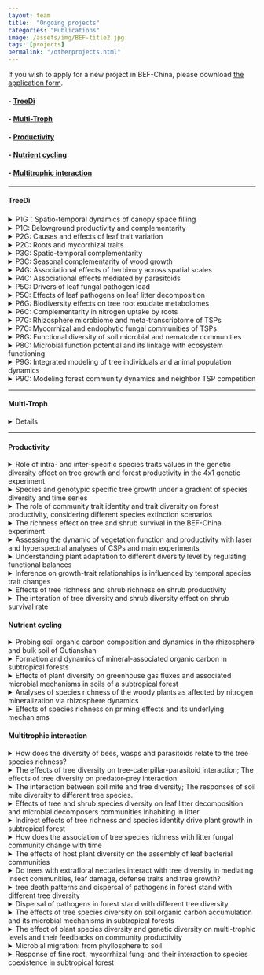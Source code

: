 ```yaml
---
layout: team
title:  "Ongoing projects"
categories: "Publications"
image: /assets/img/BEF-title2.jpg
tags: [projects]
permalink: "/otherprojects.html"
---
```

<p>If you wish to apply for a new project in BEF-China, please download <a href="{{site.baseurl}}/assets/file/Application template for working in BEF-China platform.doc">the application form</a>.</p>

#### - <a href="https://www.idiv.de/web/treedi/research_projects.html">TreeDì</a>
#### - <a href="https://multitroph.com">Multi-Troph</a>
#### - [Productivity](#productivity)
#### - [Nutrient cycling](#nutrient-cycling)
#### - [Multitrophic interaction](#multitrophic-interaction)

* * *
#### TreeDì
<details>
<summary class="dropdown-text"> P1G：Spatio-temporal dynamics of canopy space filling</summary><br>
<div class="row">
      <li class="dropdown-sub">
    &nbsp; &nbsp; &nbsp; &nbsp; &nbsp; <strong><strong>Principal Investigator:</strong></strong> <br>
    &nbsp; &nbsp; &nbsp; &nbsp; &nbsp; Prof. Dr. Goddert von Oheimb <br>&nbsp; &nbsp; &nbsp; &nbsp; &nbsp; TU Dresden<br>
    &nbsp; &nbsp; &nbsp; &nbsp; &nbsp; <i class="fas fa-envelope"></i> Goddert_v_Oheimb@tu-dresden.de<br>
    &nbsp; &nbsp; &nbsp; &nbsp; &nbsp; Prof. Dr. Werner Härdtle<br>&nbsp; &nbsp; &nbsp; &nbsp; &nbsp; German Centre for Integrative Biodiversity Research (iDiv)<br>
    &nbsp; &nbsp; &nbsp; &nbsp; &nbsp; <i class="fas fa-envelope"></i> werner.haerdtle@uni.leuphana.de<br>
    &nbsp; &nbsp; &nbsp; &nbsp; &nbsp; <strong>PhD student:</strong><br> &nbsp; &nbsp; &nbsp; &nbsp; &nbsp; Maria Dolores Perles Garcia<br>
    <br>
    &nbsp; &nbsp; &nbsp; &nbsp; &nbsp; <strong><strong>Objectives:</strong></strong> <br>
    &nbsp; &nbsp; &nbsp; &nbsp; &nbsp; *	To analyse crown, branch and leaf traits in relation to tree-tree interactions (TSPs and local neighbourhood);<br>
    &nbsp; &nbsp; &nbsp; &nbsp; &nbsp; *	To analyse trait variability related to canopy filling and light interception;<br>
    &nbsp; &nbsp; &nbsp; &nbsp; &nbsp; *	To quantify how canopy space use complementarity translates into enhanced tree growth.<br>
    </li>
</div>
</details>

<details>
<summary class="dropdown-text"> P1C: Belowground productivity and complementarity</summary><br>
<div class="row">
      <li class="dropdown-sub">
     &nbsp; &nbsp; &nbsp; &nbsp; &nbsp; <strong><strong>Principal Investigator:</strong></strong> <br>
      &nbsp; &nbsp; &nbsp; &nbsp; &nbsp; Prof. Dr. Xiaojuan Liu <br>&nbsp; &nbsp; &nbsp; &nbsp; &nbsp; Institute of Botany, Chinese Academy of Sciences<br>
      &nbsp; &nbsp; &nbsp; &nbsp; &nbsp; <i class="fas fa-envelope"></i> liuxiaojuan06@ibcas.ac.cn<br>
      &nbsp; &nbsp; &nbsp; &nbsp; &nbsp; Dr. Wensheng Bu<br>&nbsp; &nbsp; &nbsp; &nbsp; &nbsp; Jiangxi Agricultural University<br>
      &nbsp; &nbsp; &nbsp; &nbsp; &nbsp; <i class="fas fa-envelope"></i> bws2007@163.com<br>
      &nbsp; &nbsp; &nbsp; &nbsp; &nbsp; Prof. Dr. Keping Ma<br>&nbsp; &nbsp; &nbsp; &nbsp; &nbsp; Institute of Botany, Chinese Academy of Sciences<br>
      &nbsp; &nbsp; &nbsp; &nbsp; &nbsp; <i class="fas fa-envelope"></i> kpma@ibcas.ac.cn<br>
      &nbsp; &nbsp; &nbsp; &nbsp; &nbsp; <strong>PhD student:</strong><br> &nbsp; &nbsp; &nbsp; &nbsp; &nbsp; Hanjiao Gu<br>
      <br>
      &nbsp; &nbsp; &nbsp; &nbsp; &nbsp; <strong><strong>Objectives:</strong></strong> <br>
      &nbsp; &nbsp; &nbsp; &nbsp; &nbsp; *	To analyse species richness effects on fine-root production;<br>
      &nbsp; &nbsp; &nbsp; &nbsp; &nbsp; *	To analyse effects of species composition on fine-root turnover and distribution;<br>
      &nbsp; &nbsp; &nbsp; &nbsp; &nbsp; *	To find the connection between below- and aboveground processes.<br>
      <br>
      &nbsp; &nbsp; &nbsp; &nbsp; &nbsp; <strong><strong>Subproject:</strong></strong> <br>
     &nbsp; &nbsp; &nbsp; &nbsp; &nbsp; 1.	The impact of different species diversity levels on nutrient reabsorption in different organs (branches, leaves and fine-root);<br>
     &nbsp; &nbsp; &nbsp; &nbsp; &nbsp; 2.	The effects of tree species diversity on productivity and turnover of different fine-root functional groups.<br>
      </li>
</div>
</details>
<details>
<summary class="dropdown-text"> P2G: Causes and effects of leaf trait variation</summary><br>
<div class="row">
      <li class="dropdown-sub">
      &nbsp; &nbsp; &nbsp; &nbsp; &nbsp; <strong><strong>Principal Investigator:</strong></strong> <br>
      &nbsp; &nbsp; &nbsp; &nbsp; &nbsp; Dr. Sylvia Haider<br>&nbsp; &nbsp; &nbsp; &nbsp; &nbsp; Institute of Biology, Martin-Luther-University Halle-Wittenberg<br>
      &nbsp; &nbsp; &nbsp; &nbsp; &nbsp; <i class="fas fa-envelope"></i> sylvia.haider@botanik.uni-halle.de<br>
      &nbsp; &nbsp; &nbsp; &nbsp; &nbsp; Prof. Dr. Stan Harpole<br>&nbsp; &nbsp; &nbsp; &nbsp; &nbsp; German Centre for Integrative Biodiversity Research (iDiv)<br>
      &nbsp; &nbsp; &nbsp; &nbsp; &nbsp; <i class="fas fa-envelope"></i> stan.harpole@idiv.de<br>
      &nbsp; &nbsp; &nbsp; &nbsp; &nbsp; <strong>PhD student: </strong><br> &nbsp; &nbsp; &nbsp; &nbsp; &nbsp; Andréa Davrinche<br>
      <br>
      &nbsp; &nbsp; &nbsp; &nbsp; &nbsp; <strong><strong>Objectives:</strong></strong> <br>
     &nbsp; &nbsp; &nbsp; &nbsp; &nbsp; *	To quantify to which degree leaf traits are adjusted to different light conditions along the interaction plane of two tree species;<br>
      &nbsp; &nbsp; &nbsp; &nbsp; &nbsp; *	To analyze trait variation as a response to species and functional diversity of the local neighborhood of the TSP andthe dependence of traits and trait variation on soil nutrient availability;<br>
      &nbsp; &nbsp; &nbsp; &nbsp; &nbsp; *	To relate trait variation and performance of the TSP;<br>
      &nbsp; &nbsp; &nbsp; &nbsp; &nbsp; *	To quantify different components of trait variation to complementarity effects of ecosystem functions.<br>
      <br>
      &nbsp; &nbsp; &nbsp; &nbsp; &nbsp; <strong><strong>Subproject:</strong></strong> <br>
     &nbsp; &nbsp; &nbsp; &nbsp; &nbsp; 1.	Complementarity through leaf traits variation: What are the implications of trees diversity for productivity at a tree pair level and a local neighbourhood level?<br>
     &nbsp; &nbsp; &nbsp; &nbsp; &nbsp; 2.	How biodiversity-ecosystem functioning relations change with or without the presence of local soil biota.<br>
      </li>
</div>
</details>

<details>
<summary class="dropdown-text"> P2C: Roots and mycorrhizal traits</summary><br>
<div class="row">
      <li class="dropdown-sub">
      &nbsp; &nbsp; &nbsp; &nbsp; &nbsp; <strong><strong>Principal Investigator:</strong></strong> <br>
      &nbsp; &nbsp; &nbsp; &nbsp; &nbsp; Prof. Dr. Zeqing Ma <br>&nbsp; &nbsp; &nbsp; &nbsp; &nbsp; Institute of Geographic Sciences and Natural Resources Research, Chinese Academy of Sciences<br>
      &nbsp; &nbsp; &nbsp; &nbsp; &nbsp; <i class="fas fa-envelope"></i> mazq@igsnrr.ac.cn<br>
      &nbsp; &nbsp; &nbsp; &nbsp; &nbsp; Dr. Bo Yang<br>&nbsp; &nbsp; &nbsp; &nbsp; &nbsp; Jingdezhen University<br>
      &nbsp; &nbsp; &nbsp; &nbsp; &nbsp; <i class="fas fa-envelope"></i> yangbomvp@aliyun.com<br>
      &nbsp; &nbsp; &nbsp; &nbsp; &nbsp; <strong>PhD student: </strong><br> &nbsp; &nbsp; &nbsp; &nbsp; &nbsp; Gaigai Ding<br>
      <br>
      &nbsp; &nbsp; &nbsp; &nbsp; &nbsp; <strong><strong>Objectives:</strong></strong> <br>
      &nbsp; &nbsp; &nbsp; &nbsp; &nbsp; *	To characterize tree species by their root morphological and anatomical root traits;<br>
      &nbsp; &nbsp; &nbsp; &nbsp; &nbsp; *	To assess the response of root and mycorrhizal traits to resource patches, different tree neighborhoods, and site-scale resource gradients;<br>
      &nbsp; &nbsp; &nbsp; &nbsp; &nbsp; *	To test whether complementary traits translate into enhanced tree productivity.<br>
      </li>
</div>
</details>

<details>
<summary class="dropdown-text"> P3G: Spatio-temporal complementarity</summary><br>
<div class="row">
      <li class="dropdown-sub">
      &nbsp; &nbsp; &nbsp; &nbsp; &nbsp; <strong><strong>Principal Investigator:</strong></strong> <br>
      &nbsp; &nbsp; &nbsp; &nbsp; &nbsp; Prof. Dr. Christian Wirth <br>&nbsp; &nbsp; &nbsp; &nbsp; &nbsp; Institute of Biology, Leipzig University (UL)<br>
      &nbsp; &nbsp; &nbsp; &nbsp; &nbsp; <i class="fas fa-envelope"></i> cwirth@uni-leipzig.de<br>
      &nbsp; &nbsp; &nbsp; &nbsp; &nbsp; Prof. Dr. Jürgen Bauhus <br>&nbsp; &nbsp; &nbsp; &nbsp; &nbsp; Institute of Biology, Leipzig University (UL) & German Centre for Integrative Biodiversity Research (iDiv)<br>
      &nbsp; &nbsp; &nbsp; &nbsp; &nbsp; <i class="fas fa-envelope"></i> juergen.bauhus@waldbau.uni-freiburg.de<br>
      &nbsp; &nbsp; &nbsp; &nbsp; &nbsp; <strong>PhD student:</strong><br> &nbsp; &nbsp; &nbsp; &nbsp; &nbsp; Florian Schnabel<br>
      <br>
      &nbsp; &nbsp; &nbsp; &nbsp; &nbsp; <strong><strong>Objectives:</strong></strong> <br>
      &nbsp; &nbsp; &nbsp; &nbsp; &nbsp; *	Assess how neighborhood diversity affects water use efficiency (~stomatal closure) and growth during drought years for tree species with contrasting stomatal control (water savers vs. spenders);<br>
      &nbsp; &nbsp; &nbsp; &nbsp; &nbsp; *	Test how competitive asymmetry is controlled by diversity at the level of TSPs and their neighborhood based on biometric measurements.<br>
      <br>
      &nbsp; &nbsp; &nbsp; &nbsp; &nbsp; <strong><strong>Subproject:</strong></strong> <br>
     &nbsp; &nbsp; &nbsp; &nbsp; &nbsp; 1.	how neighborhood diversity affects water use efficiency (~stomatal closure) and growth during drought years for tree species with contrasting stomatal control (water savers vs. spenders);<br>
     &nbsp; &nbsp; &nbsp; &nbsp; &nbsp; 2.	The effects of contrasting climatic conditions on diversity-stability relationships.<br>
      </li>
</div>
</details>

<details>
<summary class="dropdown-text"> P3C: Seasonal complementarity of wood growth</summary><br>
<div class="row">
      <li class="dropdown-sub">
      &nbsp; &nbsp; &nbsp; &nbsp; &nbsp; <strong><strong>Principal Investigator:</strong></strong> <br>
      &nbsp; &nbsp; &nbsp; &nbsp; &nbsp; Assoc. Prof. Dr. Zhiyao Tang <br>&nbsp; &nbsp; &nbsp; &nbsp; &nbsp; College of Urban and Environmental Sciences, Peking University<br>
      &nbsp; &nbsp; &nbsp; &nbsp; &nbsp; <i class="fas fa-envelope"></i> zytang@urban.pku.edu.cn<br>
      &nbsp; &nbsp; &nbsp; &nbsp; &nbsp; <strong>PhD student: </strong><br> &nbsp; &nbsp; &nbsp; &nbsp; &nbsp; Tongyan Liu<br>
      <br>
      &nbsp; &nbsp; &nbsp; &nbsp; &nbsp; <strong><strong>Objectives:</strong></strong><br>
      &nbsp; &nbsp; &nbsp; &nbsp; &nbsp; *	Analyze whether diverse forests express complementarity in seasonal growth and whether this translates into higher productivity;<br>
      &nbsp; &nbsp; &nbsp; &nbsp; &nbsp; *	Analyze whether diversity advances the start of the growing season;<br>
      &nbsp; &nbsp; &nbsp; &nbsp; &nbsp; *	Relate seasonal growth complementarity to functional diversity of available proxy traits.<br>
      <br>
      &nbsp; &nbsp; &nbsp; &nbsp; &nbsp; <strong><strong>Subproject:</strong></strong> <br>
     &nbsp; &nbsp; &nbsp; &nbsp; &nbsp; 1.	Influence of local biodiversity on the seasonality of tree growth;<br>
     &nbsp; &nbsp; &nbsp; &nbsp; &nbsp; 2.	Effects of diversity on the seasonality of plant growth and lignification formation;<br>
     &nbsp; &nbsp; &nbsp; &nbsp; &nbsp; 3.	Effects of diversity on the seasonality of plant growth and lignification formation.<br>
      </li>
</div>
</details>

<details>
<summary class="dropdown-text"> P4G: Associational effects of herbivory across spatial scales</summary><br>
<div class="row">
      <li class="dropdown-sub">
      &nbsp; &nbsp; &nbsp; &nbsp; &nbsp; <strong><strong>Principal Investigator:</strong></strong> <br>
      &nbsp; &nbsp; &nbsp; &nbsp; &nbsp; Prof. Dr. Andreas Schuldt <br>&nbsp; &nbsp; &nbsp; &nbsp; &nbsp; Martin-Luther-University Halle-Wittenberg Institute of Biology<br>
      &nbsp; &nbsp; &nbsp; &nbsp; &nbsp; <i class="fas fa-envelope"></i> andreas.schuldt@forst.uni-goettingen.de<br>
      &nbsp; &nbsp; &nbsp; &nbsp; &nbsp; <strong>PhD student:</strong><br> &nbsp; &nbsp; &nbsp; &nbsp; &nbsp; Perttu Anttonen<br>
      <br>
      &nbsp; &nbsp; &nbsp; &nbsp; &nbsp; <strong><strong>Objectives:</strong></strong> <br>
      &nbsp; &nbsp; &nbsp; &nbsp; &nbsp; *	Herbivory & community structure of herbivore feeding guilds across space & time;<br>
      &nbsp; &nbsp; &nbsp; &nbsp; &nbsp; *	Top-down vs. bottom-up control;<br>
      &nbsp; &nbsp; &nbsp; &nbsp; &nbsp; *	Consequences for tree growth & productivity.<br>
      </li>
</div>
</details>

<details>
<summary class="dropdown-text"> P4C: Associational effects mediated by parasitoids</summary><br>
<div class="row">
      <li class="dropdown-sub">
     &nbsp; &nbsp; &nbsp; &nbsp; &nbsp; <strong><strong>Principal Investigator:</strong></strong> <br>
      &nbsp; &nbsp; &nbsp; &nbsp; &nbsp; Prof. Dr. Chaodong Zhu <br>&nbsp; &nbsp; &nbsp; &nbsp; &nbsp; Institute of zoology, Chinese Academy of Sciences<br>
      &nbsp; &nbsp; &nbsp; &nbsp; &nbsp; <i class="fas fa-envelope"></i> zhucd@ioz.ac.cn<br>
      &nbsp; &nbsp; &nbsp; &nbsp; &nbsp; <strong>PhD student:</strong><br>  &nbsp; &nbsp; &nbsp; &nbsp; &nbsp; Yi Li<br>
      <br>
      &nbsp; &nbsp; &nbsp; &nbsp; &nbsp; <strong><strong>Objectives:</strong></strong> <br>
      &nbsp; &nbsp; &nbsp; &nbsp; &nbsp; *	Moth larvae-predator-parasitoid networks;<br>
      &nbsp; &nbsp; &nbsp; &nbsp; &nbsp; *	Molecular identification pipelines;<br>
      &nbsp; &nbsp; &nbsp; &nbsp; &nbsp; *	Phylogenetic framework for trophic communities.<br>
      </li>
</div>
</details>

<details>
<summary class="dropdown-text"> P5G: Drivers of leaf fungal pathogen load</summary><br>
<div class="row">
      <li class="dropdown-sub">
      &nbsp; &nbsp; &nbsp; &nbsp; &nbsp; <strong><strong>Principal Investigator:</strong></strong> <br>
      &nbsp; &nbsp; &nbsp; &nbsp; &nbsp; Prof. Dr. Helge Bruelheide <br>&nbsp; &nbsp; &nbsp; &nbsp; &nbsp; Institute of Biology, Martin-Luther-University Halle-Wittenberg<br>
      &nbsp; &nbsp; &nbsp; &nbsp; &nbsp; <i class="fas fa-envelope"></i> helge.bruelheide@botanik.uni-halle.de<br>
      &nbsp; &nbsp; &nbsp; &nbsp; &nbsp; <strong>PhD student: </strong><br>&nbsp; &nbsp; &nbsp; &nbsp; &nbsp; Mariem Saadani<br>
      <br>
      &nbsp; &nbsp; &nbsp; &nbsp; &nbsp; <strong><strong>Objectives:</strong></strong> <br>
      &nbsp; &nbsp; &nbsp; &nbsp; &nbsp; *	To estimate the leaf area infected by fungal pathogens;<br>
      &nbsp; &nbsp; &nbsp; &nbsp; &nbsp; *	To identify all fungal species found on the TSP trees, using morphological and molecular approaches;<br>
      &nbsp; &nbsp; &nbsp; &nbsp; &nbsp; *	To monitor pathogen load and fungal species richness under different crown interaction points of TSPs and to relate these patterns to microclimate;<br>
      &nbsp; &nbsp; &nbsp; &nbsp; &nbsp; *	To study the effect of pathogen load on tree productivity.<br>
      </li>
</div>
</details>

<details>
<summary class="dropdown-text"> P5C: Effects of leaf pathogens on leaf litter decomposition</summary><br>
<div class="row">
      <li class="dropdown-sub">
      &nbsp; &nbsp; &nbsp; &nbsp; &nbsp; <strong><strong>Principal Investigator:</strong></strong> <br>
      &nbsp; &nbsp; &nbsp; &nbsp; &nbsp; Prof. Dr. Lingli Liu <br>&nbsp; &nbsp; &nbsp; &nbsp; &nbsp; Institute of Botany, Chinese Academy of Sciences<br>
      &nbsp; &nbsp; &nbsp; &nbsp; &nbsp; <i class="fas fa-envelope"></i> lingli.liu@ibcas.ac.cn<br>
      &nbsp; &nbsp; &nbsp; &nbsp; &nbsp; Prof. Dr. Xiaoyong Cui <br>&nbsp; &nbsp; &nbsp; &nbsp; &nbsp; University of Chinese Academy of Sciences<br>
      &nbsp; &nbsp; &nbsp; &nbsp; &nbsp; <i class="fas fa-envelope"></i> cuixy@ucas.ac.cn<br>
      &nbsp; &nbsp; &nbsp; &nbsp; &nbsp; <strong>PhD student: </strong><br> &nbsp; &nbsp; &nbsp; &nbsp; &nbsp; Lulu Guo<br>
      <br>
      &nbsp; &nbsp; &nbsp; &nbsp; &nbsp; <strong><strong>Objectives:</strong></strong> <br>
      &nbsp; &nbsp; &nbsp; &nbsp; &nbsp; *	To study the temporal course of fungal species composition, in parallel with the leaf chemical composition;<br>
      &nbsp; &nbsp; &nbsp; &nbsp; &nbsp; *	To study leaf decomposition rates and to relate them to species leaf litter composition, pathogen load and local neighbourhood diversity.<br>
      </li>
</div>
</details>

<details>
<summary class="dropdown-text"> P6G: Biodiversity effects on tree root exudate metabolomes</summary><br>
<div class="row">
      <li class="dropdown-sub">
      &nbsp; &nbsp; &nbsp; &nbsp; &nbsp; <strong><strong>Principal Investigator:</strong></strong> <br>
      &nbsp; &nbsp; &nbsp; &nbsp; &nbsp; Prof. Dr.Nicole van Dam <br>&nbsp; &nbsp; &nbsp; &nbsp; &nbsp; German Centre for Integrative Biodiversity Research (iDiv)<br>
      &nbsp; &nbsp; &nbsp; &nbsp; &nbsp; <i class="fas fa-envelope"></i> Nicole.vandam@idiv.de<br>
      &nbsp; &nbsp; &nbsp; &nbsp; &nbsp; Dr. Steffen Neumann <br>&nbsp; &nbsp; &nbsp; &nbsp; &nbsp; Leibniz Institute of Plant Biochemistry<br>
      &nbsp; &nbsp; &nbsp; &nbsp; &nbsp; <i class="fas fa-envelope"></i> Steffen.Neumann@ipb-halle.de<br>
      &nbsp; &nbsp; &nbsp; &nbsp; &nbsp; Prof. Dr. Dierk Scheel<br> &nbsp; &nbsp; &nbsp; &nbsp; &nbsp; Leibniz Institute of Plant Biochemistry<br>
      &nbsp; &nbsp; &nbsp; &nbsp; &nbsp; <i class="fas fa-envelope"></i> Dierk.Scheel@ipb-halle.de<br>
      &nbsp; &nbsp; &nbsp; &nbsp; &nbsp; Dr. Alexander Weinhold<br> &nbsp; &nbsp; &nbsp; &nbsp; &nbsp; German Centre for Integrative Biodiversity Research (iDiv)<br>
      &nbsp; &nbsp; &nbsp; &nbsp; &nbsp; <i class="fas fa-envelope"></i> alexander.weinhold@idiv.de<br>
      &nbsp; &nbsp; &nbsp; &nbsp; &nbsp; <strong>PhD student: </strong><br> &nbsp; &nbsp; &nbsp; &nbsp; &nbsp; Min Liu<br>
      <br>
      &nbsp; &nbsp; &nbsp; &nbsp; &nbsp; <strong><strong>Objectives:</strong></strong> <br>
      &nbsp; &nbsp; &nbsp; &nbsp; &nbsp; *	Characterise tree species-specific root exudation metabolomes in plots with different levels of (functional) diversity;<br>
      &nbsp; &nbsp; &nbsp; &nbsp; &nbsp; *	Analyse if tree species interactions drive changes in root exudation patterns and profiles;<br>
      &nbsp; &nbsp; &nbsp; &nbsp; &nbsp; *	Assess the degree of complementarity in root exudate metabolomes in local neighbourhoods.<br>
      </li>
</div>
</details>

<details>
<summary class="dropdown-text"> P6C: Complementarity in nitrogen uptake by roots</summary><br>
<div class="row">
      <li class="dropdown-sub">
      &nbsp; &nbsp; &nbsp; &nbsp; &nbsp; <strong><strong>Principal Investigator:</strong></strong> <br>
      &nbsp; &nbsp; &nbsp; &nbsp; &nbsp; Prof. Dr. Xingliang Xu <br>&nbsp; &nbsp; &nbsp; &nbsp; &nbsp; Institute of Geographic Sciences and Natural Resources Research, Chinese Academy of Sciences<br>
      &nbsp; &nbsp; &nbsp; &nbsp; &nbsp; <i class="fas fa-envelope"></i> xuxingl@hotmail.com<br>
      &nbsp; &nbsp; &nbsp; &nbsp; &nbsp; Assoc. Prof. Dr. Naili Zhang <br>&nbsp; &nbsp; &nbsp; &nbsp; &nbsp; Beijing Forestry University<br>
      &nbsp; &nbsp; &nbsp; &nbsp; &nbsp; <i class="fas fa-envelope"></i> zhangnaili@bjfu.edu.cn<br>
      &nbsp; &nbsp; &nbsp; &nbsp; &nbsp; <strong>PhD student:</strong><br>  &nbsp; &nbsp; &nbsp; &nbsp; &nbsp; Sirong Zhang, Min Liu<br>
      <br>
      &nbsp; &nbsp; &nbsp; &nbsp; &nbsp; <strong><strong>Objectives:</strong></strong> <br>
      &nbsp; &nbsp; &nbsp; &nbsp; &nbsp; *	Characterise N-acquisition strategies, incl. soil microbes;<br>
      &nbsp; &nbsp; &nbsp; &nbsp; &nbsp; *	Explore how trees and soil microbes acquire available N via chemical, temporal and spatial niche differentiation;<br>
      &nbsp; &nbsp; &nbsp; &nbsp; &nbsp; *	Examine if tree species benefit from shared mycorrhizal networks;<br>
      &nbsp; &nbsp; &nbsp; &nbsp; &nbsp; *	Analyse degree of complementarity N- uptake in local neighbourhoods over different soil depths and seasons.<br>
      <br>
      &nbsp; &nbsp; &nbsp; &nbsp; &nbsp; <strong><strong>Subproject:</strong></strong> <br>
     &nbsp; &nbsp; &nbsp; &nbsp; &nbsp; 1.	How does tree species diversity and neighbour effects affect plant-soil feedback processes;<br>
     &nbsp; &nbsp; &nbsp; &nbsp; &nbsp; 2.	Complementarity in root nitrogen uptake between neighbourhood trees.<br>
      </li>
</div>
</details>

<details>
<summary class="dropdown-text"> P7G: Rhizosphere microbiome and meta-transcriptome of TSPs</summary><br>
<div class="row">
      <li class="dropdown-sub">
      &nbsp; &nbsp; &nbsp; &nbsp; &nbsp; <strong><strong>Principal Investigator:</strong></strong> <br>
     &nbsp; &nbsp; &nbsp; &nbsp; &nbsp; Dr. Tesfaye Wubet <br>&nbsp; &nbsp; &nbsp; &nbsp; &nbsp; Institute of Biology, Martin-Luther-University Halle-Wittenberg; Helmholtz center for Environmental research (UFZ)<br>
      &nbsp; &nbsp; &nbsp; &nbsp; &nbsp; <i class="fas fa-envelope"></i> tesfaye.wubet@ufz.de<br>
      &nbsp; &nbsp; &nbsp; &nbsp; &nbsp; <strong>PhD student:</strong><br>  &nbsp; &nbsp; &nbsp; &nbsp; &nbsp; Bala Singavarapu<br>
      <br>
      &nbsp; &nbsp; &nbsp; &nbsp; &nbsp; <strong><strong>Objectives:</strong></strong> <br>
      &nbsp; &nbsp; &nbsp; &nbsp; &nbsp; *	Assess how the rhizosphere microbiome composition of mono- and hetero-specific TSPs change within and across diversity levels;<br>
      &nbsp; &nbsp; &nbsp; &nbsp; &nbsp; *	Study the patterns of rhizosphere metagenome/ metatranscriptome profiles of TSPs across diversity levels;<br>
      &nbsp; &nbsp; &nbsp; &nbsp; &nbsp; *	Identify the drivers and assess the relationships of the microbial co-occurrence network patterns and the functional gene profiles of mono- and hetero-specific TSPs across diversity levels.<br>
      </li>
</div>
</details>

<details>
<summary class="dropdown-text"> P7C: Mycorrhizal and endophytic fungal communities of TSPs</summary><br>
<div class="row">
      <li class="dropdown-sub">
      &nbsp; &nbsp; &nbsp; &nbsp; &nbsp; <strong><strong>Principal Investigator:</strong></strong> <br>
     &nbsp; &nbsp; &nbsp; &nbsp; &nbsp; Prof. Dr. Liangdong Guo<br> &nbsp; &nbsp; &nbsp; &nbsp; &nbsp; Institute of Microbiology, Chinese Academy of Sciences<br>
      &nbsp; &nbsp; &nbsp; &nbsp; &nbsp; <i class="fas fa-envelope"></i> guold@im.ac.cn<br>
      &nbsp; &nbsp; &nbsp; &nbsp; &nbsp; <strong>PhD student:</strong><br> &nbsp; &nbsp; &nbsp; &nbsp; &nbsp; Huiyun Gan<br>
      <br>
      &nbsp; &nbsp; &nbsp; &nbsp; &nbsp; <strong><strong>Objectives:</strong></strong> <br>
      &nbsp; &nbsp; &nbsp; &nbsp; &nbsp; *	Analyze how root associated fungal community composition of mono- and hetero-specific TSPs change within and across diversity levels and environmental conditions;<br>
      &nbsp; &nbsp; &nbsp; &nbsp; &nbsp; *	Assess the link between root associated microbial communities with root traits, nitrogen acquisition and exudation profiles.<br>
      </li>
</div>
</details>

<details>
<summary class="dropdown-text"> P8G: Functional diversity of soil microbial and nematode communities</summary><br>
<div class="row">
      <li class="dropdown-sub">
      &nbsp; &nbsp; &nbsp; &nbsp; &nbsp; <strong><strong>Principal Investigator:</strong></strong> <br>
      &nbsp; &nbsp; &nbsp; &nbsp; &nbsp; Dr. Simone Cesarz<br> &nbsp; &nbsp; &nbsp; &nbsp; &nbsp; Leipzig University, German Centre for Integrative Biodiversity Research (iDiv)<br>
      &nbsp; &nbsp; &nbsp; &nbsp; &nbsp; <i class="fas fa-envelope"></i> simone.cesarz@idiv.de<br>
      &nbsp; &nbsp; &nbsp; &nbsp; &nbsp; Prof. Dr. Nico Eisenhauer<br> &nbsp; &nbsp; &nbsp; &nbsp; &nbsp; Leipzig University, German Centre for Integrative Biodiversity Research (iDiv)<br>
      &nbsp; &nbsp; &nbsp; &nbsp; &nbsp; <i class="fas fa-envelope"></i> nico.eisenhauer@idiv.de<br>
      &nbsp; &nbsp; &nbsp; &nbsp; &nbsp; <strong>PhD student:</strong><br> &nbsp; &nbsp; &nbsp; &nbsp; &nbsp; Rémy Beugnon<br>
      <br>
      &nbsp; &nbsp; &nbsp; &nbsp; &nbsp; <strong><strong>Objectives:</strong></strong> <br>
      &nbsp; &nbsp; &nbsp; &nbsp; &nbsp; *	To analyse if dissimilarity of TSPs increases functional diversity of soil microorganisms and soil nematodes;<br>
      &nbsp; &nbsp; &nbsp; &nbsp; &nbsp; *	To analyse if more complex environments (diversity of the local neighbourhood) steepen this slope due to a higher diversity of organic inputs and microhabitats, whic is expected to increase the functional diversity of soil microorganisms and soil nematodes;<br>
      &nbsp; &nbsp; &nbsp; &nbsp; &nbsp; *	To analyse if increased functional diversity of soil organisms results in increased biomass of microorganisms and nematodes (consumer biomass).<br>
      <br>
      &nbsp; &nbsp; &nbsp; &nbsp; &nbsp; <strong><strong>Subproject:</strong></strong> <br>
     &nbsp; &nbsp; &nbsp; &nbsp; &nbsp; 1.	The impact of TSPs on functional diversity of soil microorganisms and soil nematodes;<br>
     &nbsp; &nbsp; &nbsp; &nbsp; &nbsp; 2.	Effect of tree diversity on soil microbial community metabolism with potential implications for C dynamics;<br>
     &nbsp; &nbsp; &nbsp; &nbsp; &nbsp; 3.	Effects of litter chemical quality on soil communities (composition and functions) and consequences for litter decomposition;<br>
     &nbsp; &nbsp; &nbsp; &nbsp; &nbsp; 4.	The spatial extent of tree species interactions for additive and non-additive effects on basal respiration.<br>
      </li>
</div>
</details>

<details>
<summary class="dropdown-text"> P8C: Microbial function potential and its linkage with ecosystem functioning</summary><br>
<div class="row">
      <li class="dropdown-sub">
      &nbsp; &nbsp; &nbsp; &nbsp; &nbsp; <strong><strong>Principal Investigator:</strong></strong> <br>
      &nbsp; &nbsp; &nbsp; &nbsp; &nbsp; Prof. Dr. Yanfen Wang <br>&nbsp; &nbsp; &nbsp; &nbsp; &nbsp; University of Chinese Academic of Sciences<br>
      &nbsp; &nbsp; &nbsp; &nbsp; &nbsp; <i class="fas fa-envelope"></i> yfwang@ucas.ac.cn<br>
      &nbsp; &nbsp; &nbsp; &nbsp; &nbsp; Assoc. Prof. Dr. Kai Xue<br> &nbsp; &nbsp; &nbsp; &nbsp; &nbsp; University of Chinese Academic of Sciences<br>
      &nbsp; &nbsp; &nbsp; &nbsp; &nbsp; <i class="fas fa-envelope"></i> xuekai@ucas.ac.cn<br>
      &nbsp; &nbsp; &nbsp; &nbsp; &nbsp; <strong>PhD student: </strong><br> &nbsp; &nbsp; &nbsp; &nbsp; &nbsp; Jianqing Du<br>
      <br>
      &nbsp; &nbsp; &nbsp; &nbsp; &nbsp; <strong><strong>Objectives:</strong></strong> <br>
      &nbsp; &nbsp; &nbsp; &nbsp; &nbsp; *	To identify the functional diversity of soil microorganisms involved in nitrogen cycling processes;<br>
      &nbsp; &nbsp; &nbsp; &nbsp; &nbsp; *	To link microbial functional diversity with corresponding ecosystem functioning by measuring soil extracellular enzyme activities and ecosystem process rates;<br>
      &nbsp; &nbsp; &nbsp; &nbsp; &nbsp; *	To determine the response of microbial functional gene diversity and corresponding ecosystem functioning to the functional dissimilarity of the local tree neighbourhood.<br>
      </li>
</div>
</details>

<details>
<summary class="dropdown-text"> P9G: Integrated modeling of tree individuals and animal population dynamics</summary><br>
<div class="row">
      <li class="dropdown-sub">
      &nbsp; &nbsp; &nbsp; &nbsp; &nbsp; <strong><strong>Principal Investigator:</strong></strong> <br>
      &nbsp; &nbsp; &nbsp; &nbsp; &nbsp; Prof. Dr. Ulrich Brose<br> &nbsp; &nbsp; &nbsp; &nbsp; &nbsp; Friedrich-Schiller University Jena, Institute of Biodiversity / German Centre for Integrative Biodiversity Research (iDiv)<br>
      &nbsp; &nbsp; &nbsp; &nbsp; &nbsp; <i class="fas fa-envelope"></i> ulrich.brose@idiv.de<br>
      &nbsp; &nbsp; &nbsp; &nbsp; &nbsp; <strong>PhD student:</strong><br> &nbsp; &nbsp; &nbsp; &nbsp; &nbsp; Georg Albert<br>
      <br>
      &nbsp; &nbsp; &nbsp; &nbsp; &nbsp; <strong><strong>Objectives:</strong></strong> <br>
      &nbsp; &nbsp; &nbsp; &nbsp; &nbsp; *	To model the dynamics of herbivore, pathogen and rhizosphere populations on landscapes (grids) composed of tree individuals as habitat compartments (grid cells);<br>
      &nbsp; &nbsp; &nbsp; &nbsp; &nbsp; *	To establish spatially-explicit models of tree individuals, their tree-tree interactions, and neighborhood effects;<br>
      &nbsp; &nbsp; &nbsp; &nbsp; &nbsp; *	To predict tree growth in novel models synthesizing population- and individual-level processes for animals and trees, respectively, which will address interaction processes such as enemy dilution and facilitation.<br>
      </li>
</div>
</details>

<details>
<summary class="dropdown-text"> P9C: Modeling forest community dynamics and neighbor TSP competition</summary><br>
<div class="row">
      <li class="dropdown-sub">
      &nbsp; &nbsp; &nbsp; &nbsp; &nbsp; <strong><strong>Principal Investigator:</strong></strong> <br>
      &nbsp; &nbsp; &nbsp; &nbsp; &nbsp; Prof. Dr. Weiguo Sang <br>&nbsp; &nbsp; &nbsp; &nbsp; &nbsp; Minzu University of China<br>
      &nbsp; &nbsp; &nbsp; &nbsp; &nbsp; <i class="fas fa-envelope"></i> swg@muc.edu.cn<br>
      &nbsp; &nbsp; &nbsp; &nbsp; &nbsp; Prof. Dr. Shaopeng Wang<br>&nbsp; &nbsp; &nbsp; &nbsp; &nbsp; College of Urban and Environmental Sciences, Peking University<br>
      &nbsp; &nbsp; &nbsp; &nbsp; &nbsp; <i class="fas fa-envelope"></i> shaopeng.wang@pku.edu.cn<br>
      &nbsp; &nbsp; &nbsp; &nbsp; &nbsp; <strong>PhD student:</strong><br>  &nbsp; &nbsp; &nbsp; &nbsp; &nbsp; Chenyu Huang<br>
      <br>
      &nbsp; &nbsp; &nbsp; &nbsp; &nbsp; <strong><strong>Objectives:</strong></strong> <br>
      &nbsp; &nbsp; &nbsp; &nbsp; &nbsp; *	To model the change between TSP partners and the whole patch change through time;<br>
      &nbsp; &nbsp; &nbsp; &nbsp; &nbsp; *	To simulate tree interactions for forest development;<br>
      &nbsp; &nbsp; &nbsp; &nbsp; &nbsp; *	To use the models to understand the dynamic interactions of trees in mature forests.<br>
      </li>
</div>
</details>


* * *
#### Multi-Troph
<details>
Z1: Administrative and scientific coordination
SP1: Wood decomposition and decomposer interactions
SP2: Soil-plant interactions and stoichiometry
SP3: Plant-arthropod food webs, stoichiometry and functions
SP4: Cavity-nesting Hymenoptera and multi-trophic interactions
SP5: Trophic interactions across tree regeneration stages
SP6: Ant trophic interactions and functions
Z2: Data management and synthesis
</details>

* * *
#### Productivity
<details>
<summary class="dropdown-text"> Role of intra- and inter-specific species traits values in the genetic diversity effect on tree growth and forest productivity in the 4x1 genetic experiment</summary><br>
<div class="row">
    <div class="col-md-3">
    <img class = "img3" src=" {{ site.baseurl }}/assets/projects/FrancaBongers/FrancaBongers1.jpg">
    </div>
    <div class="col-md-3">
      <img class = "img3" src=" {{ site.baseurl }}/assets/projects/FrancaBongers/FrancaBongers2.jpg">
    </div>
    <div class="col-md-4">
    <li class="dropdown-sub"><strong>Principal Investigators:</strong> <br>
    Prof. Dr. Xiaojuan Liu<br>
    Institute of Botany, Chinese Academy of Sciences<br>
    <i class="fas fa-envelope"></i> liuxiaojuan06@ibcas.ac.cn<br>
    Prof. Dr. Keping Ma<br>
    Institute of Botany, Chinese Academy of Sciences<br>
    <i class="fas fa-envelope"></i> kpma@ibcas.ac.cn<br>
    <strong>Postdoc: </strong>Dr. Franca J Bongers
    </li>
    </div>
</div>

</details>

<details>
<summary class="dropdown-text"> Species and genotypic specific tree growth under a gradient of species diversity and time series</summary><br>
<div class="row">
    <div class="col-md-3">
    <img class = "img3" src=" {{ site.baseurl }}/assets/projects/FrancaBongers/FrancaBongers3.jpg">
    </div>
    <div class="col-md-3">
      <img class = "img3" src=" {{ site.baseurl }}/assets/projects/FrancaBongers/FrancaBongers4.jpg">
    </div>
    <div class="col-md-4">
    <li class="dropdown-sub"><strong>Principal Investigators:</strong><br>
    Prof. Dr. Xiaojuan Liu<br>
    Institute of Botany, Chinese Academy of Sciences<br>
    <i class="fas fa-envelope"></i> liuxiaojuan06@ibcas.ac.cn<br>
    Prof. Dr. Keping Ma<br>
    Institute of Botany, Chinese Academy of Sciences<br>
    <i class="fas fa-envelope"></i> kpma@ibcas.ac.cn<br>
    <strong>Postdoc:</strong> Dr. Franca J Bongers<br>
    <strong>PhD student:</strong> Ting Tang
    </li>
    </div>
</div>
</details>

<details>
<summary class="dropdown-text"> The role of community trait identity and trait diversity on forest productivity, considering different species extinction scenarios</summary><br>
<div class="row">
    <div class="col-md-3">
    <img class = "img3" src=" {{ site.baseurl }}/assets/projects/FrancaBongers/trait1.jpg">
    </div>
    <div class="col-md-3">
      <img class = "img3" src=" {{ site.baseurl }}/assets/projects/FrancaBongers/trait2.jpg">
    </div>
    <div class="col-md-4">
    <li class="dropdown-sub"><strong>Principal Investigators:</strong><br>
    Prof. Dr. Xiaojuan Liu<br>
    Institute of Botany, Chinese Academy of Sciences<br>
    <i class="fas fa-envelope"></i> liuxiaojuan06@ibcas.ac.cn<br>
    Prof. Dr. Keping Ma<br>
    Institute of Botany, Chinese Academy of Sciences<br>
    <i class="fas fa-envelope"></i> kpma@ibcas.ac.cn<br>
    <strong>Postdoc: </strong>Dr. Franca J Bongers
    </li>
    </div>
</div>

</details>

<details>
<summary class="dropdown-text"> The richness effect on tree and shrub survival in the BEF-China experiment</summary><br>
<div class="row">
    <div class="col-md-3">
    <img class = "img3" src=" {{ site.baseurl }}/assets/projects/ShanLi/shanli1.jpg">
    </div>
    <div class="col-md-3">
      <img class = "img3" src=" {{ site.baseurl }}/assets/projects/ShanLi/shanli2.jpg">
    </div>
    <div class="col-md-4">
    <li class="dropdown-sub"><strong>Principal Investigators:</strong><br>
    Prof. Dr. Xiaojuan Liu<br>
    Institute of Botany, Chinese Academy of Sciences<br>
    <i class="fas fa-envelope"></i> liuxiaojuan06@ibcas.ac.cn<br>
    Prof. Dr. Keping Ma<br>
    Institute of Botany, Chinese Academy of Sciences<br>
    <i class="fas fa-envelope"></i> kpma@ibcas.ac.cn<br>
    <strong>Postdoc: </strong>Dr. Shan Li
    </li>
    </div>
</div>

</details>

<details>
<summary class="dropdown-text"> Assessing the dynamic of vegetation function and productivity with laser and hyperspectral analyses of CSPs and main experiments</summary><br>
<div class="row">
    <!-- <div class="col-md-3">
    <img class = "img3" src=" {{ site.baseurl }}/assets/projects/Michael/Michael1.jpg">
    <img class = "img3" src=" {{ site.baseurl }}/assets/projects/Michael/Michael2.jpg">
    </div> -->
    <div class="col-md-6">
    &nbsp; &nbsp; &nbsp; &nbsp; &nbsp; <strong><strong>Principal Investigator:</strong></strong> <br>
    &nbsp; &nbsp; &nbsp; &nbsp; &nbsp; Prof. Dr. Xiaojuan Liu<br>
    &nbsp; &nbsp; &nbsp; &nbsp; &nbsp; Institute of Botany, Chinese Academy of Sciences<br>
    &nbsp; &nbsp; &nbsp; &nbsp; &nbsp; <i class="fas fa-envelope"></i> liuxiaojuan06@ibcas.ac.cn<br>
    &nbsp; &nbsp; &nbsp; &nbsp; &nbsp; Prof. Dr. Bernhard Schmid<br>
    &nbsp; &nbsp; &nbsp; &nbsp; &nbsp; University of Zurich<br>
    &nbsp; &nbsp; &nbsp; &nbsp; &nbsp; <i class="fas fa-envelope"></i> bernhard.schmid@ieu.uzh.ch<br>
    &nbsp; &nbsp; &nbsp; &nbsp; &nbsp; Prof. Dr. Keping Ma<br>
    &nbsp; &nbsp; &nbsp; &nbsp; &nbsp; Institute of Botany, Chinese Academy of Sciences<br>
    &nbsp; &nbsp; &nbsp; &nbsp; &nbsp; <i class="fas fa-envelope"></i> kpma@ibcas.ac.cn<br>
    &nbsp; &nbsp; &nbsp; &nbsp; &nbsp; Prof. Dr. Michael E. Schaepman<br>
    &nbsp; &nbsp; &nbsp; &nbsp; &nbsp; University of Zurich<br>
    &nbsp; &nbsp; &nbsp; &nbsp; &nbsp; <i class="fas fa-envelope"></i> michael.schaepman@geo.uzh.ch<br>	 
    </li>
    </div>
</div>

</details>

<details>
<summary class="dropdown-text"> Understanding plant adaptation to different diversity level by regulating functional balances</summary><br>
<div class="row">
      <li class="dropdown-sub">
      &nbsp; &nbsp; &nbsp; &nbsp; &nbsp; <strong><strong>Principal Investigator:</strong></strong> <br>
      &nbsp; &nbsp; &nbsp; &nbsp; &nbsp; Prof. Dr. Xiaojuan Liu <br> &nbsp; &nbsp; &nbsp; &nbsp; &nbsp; Institute of Botany, Chinese Academy of Sciences<br>
      &nbsp; &nbsp; &nbsp; &nbsp; &nbsp; <i class="fas fa-envelope"></i> liuxiaojuan06@ibcas.ac.cn<br>
      &nbsp; &nbsp; &nbsp; &nbsp; &nbsp; Prof. Dr. Keping Ma<br> &nbsp; &nbsp; &nbsp; &nbsp; &nbsp; Institute of Botany, Chinese Academy of Sciences<br>
      &nbsp; &nbsp; &nbsp; &nbsp; &nbsp; <i class="fas fa-envelope"></i> kpma@ibcas.ac.cn<br>  
      &nbsp; &nbsp; &nbsp; &nbsp; &nbsp; <strong>Postdoc: </strong>Dr. Lan Zhang
      </li>
</div>
</details>

<details>
<summary class="dropdown-text"> Inference on growth-trait relationships is influenced by temporal species trait changes</summary><br>
<div class="row">
      <li class="dropdown-sub">
      &nbsp; &nbsp; &nbsp; &nbsp; &nbsp; <strong><strong>Principal Investigator:</strong></strong> <br>
      &nbsp; &nbsp; &nbsp; &nbsp; &nbsp; Prof. Dr. Xiaojuan Liu <br>&nbsp; &nbsp; &nbsp; &nbsp; &nbsp; Institute of Botany, Chinese Academy of Sciences<br>
      &nbsp; &nbsp; &nbsp; &nbsp; &nbsp; <i class="fas fa-envelope"></i> liuxiaojuan06@ibcas.ac.cn<br>
      &nbsp; &nbsp; &nbsp; &nbsp; &nbsp; Prof. Dr. Keping Ma <br> &nbsp; &nbsp; &nbsp; &nbsp; &nbsp; Institute of Botany, Chinese Academy of Sciences<br>
      &nbsp; &nbsp; &nbsp; &nbsp; &nbsp; <i class="fas fa-envelope"></i> kpma@ibcas.ac.cn<br>  
      &nbsp; &nbsp; &nbsp; &nbsp; &nbsp; <strong>Postdoc: </strong>Dr. Franca J. Bongers
      </li>
</div>
</details>

<details>
<summary class="dropdown-text"> Effects of tree richness and shrub richness on shrub productivity</summary><br>
<div class="row">
      <li class="dropdown-sub">
      &nbsp; &nbsp; &nbsp; &nbsp; &nbsp; <strong><strong>Principal Investigator:</strong></strong> <br>
      &nbsp; &nbsp; &nbsp; &nbsp; &nbsp; Prof. Dr. Xiaojuan Liu <br> &nbsp; &nbsp; &nbsp; &nbsp; &nbsp; Institute of Botany, Chinese Academy of Sciences<br>
      &nbsp; &nbsp; &nbsp; &nbsp; &nbsp; <i class="fas fa-envelope"></i>liuxiaojuan06@ibcas.ac.cn<br>
      &nbsp; &nbsp; &nbsp; &nbsp; &nbsp; <strong>Master student:</strong> Anpeng Cheng
      </li>
</div>
</details>


<details>
<summary class="dropdown-text"> The interation of tree diversity and shrub diversity effect on shrub survival rate</summary><br>
<div class="row">
      <li class="dropdown-sub">
      &nbsp; &nbsp; &nbsp; &nbsp; &nbsp; <strong><strong>Principal Investigator:</strong></strong> <br>
      &nbsp; &nbsp; &nbsp; &nbsp; &nbsp; Prof. Dr. Xiaojuan Liu <br>&nbsp; &nbsp; &nbsp; &nbsp; &nbsp; Institute of Botany, Chinese Academy of Sciences<br>
      &nbsp; &nbsp; &nbsp; &nbsp; &nbsp; <i class="fas fa-envelope"></i> liuxiaojuan06@ibcas.ac.cn<br>
      &nbsp; &nbsp; &nbsp; &nbsp; &nbsp; Prof. Dr. Jingwen Li <br> &nbsp; &nbsp; &nbsp; &nbsp; &nbsp; Beijing Forestry University<br>
      &nbsp; &nbsp; &nbsp; &nbsp; &nbsp; <i class="fas fa-envelope"></i> lijingwen@bjfu.edu.cn<br>
      &nbsp; &nbsp; &nbsp; &nbsp; &nbsp; <strong>Master student: </strong> Yujie Xue
      </li>
</div>
</details>


#### Nutrient cycling
<details>
<summary class="dropdown-text"> Probing soil organic carbon composition and dynamics in the rhizosphere and bulk soil of Gutianshan</summary><br>
<div class="row">
    <div class="col-md-3">
      <img class = "img3" src=" {{ site.baseurl }}/assets/projects/YufuJia/YufuJia1.jpg">
    </div>
    <div class="col-md-3">
      <img class = "img3" src=" {{ site.baseurl }}/assets/projects/YufuJia/YufuJia2.jpg">
    </div>
    <div class="col-md-4">
      <li class="dropdown-sub"><strong>Principal Investigators:</strong><br>
        Prof. Dr. Xiaojuan Feng<br>
        Institute of Botany, Chinese Academy of Sciences<br>
        <i class="fas fa-envelope"></i> xfeng@ibcas.ac.cn<br>
        Assist. Prof. Dr. Yufu Jia<br>
        Institute of Botany, Chinese Academy of Sciences<br>
        <i class="fas fa-envelope"></i> yufu123jia@163.com<br>
      </li>
    </div>
</div>
</details>

<details>
<summary class="dropdown-text"> Formation and dynamics of mineral-associated organic carbon in subtropical forests</summary><br>
<div class="row">
    <div class="col-md-3">
      <img class = "img3" src=" {{ site.baseurl }}/assets/projects/ZongguangLiu/ZongguangLiu1.jpg">
    </div>
    <div class="col-md-3">
      <img class = "img3" src=" {{ site.baseurl }}/assets/projects/ZongguangLiu/ZongguangLiu2.jpg">
    </div>
    <div class="col-md-4">
    <li class="dropdown-sub"><strong>Principal Investigators:</strong><br>
    Prof. Dr. Xiaojuan Feng<br> Institute of Botany, Chinese Academy of Sciences<br>
    <i class="fas fa-envelope"></i> xfeng@ibcas.ac.cn<br>
    <strong>PhD student: </strong>Zongguang Liu
    </li>
    </div>
</div>
</details>

<details>
<summary class="dropdown-text"> Effects of plant diversity on greenhouse gas fluxes and associated microbial mechanisms in soils of a subtropical forest</summary><br>
<div class="row">
    <div class="col-md-3">
    <img class = "img3" src=" {{ site.baseurl }}/assets/projects/XiaoqiZhou/XiaoqiZhou.jpg">
    </div>
    <div class="col-md-4">
    <li class="dropdown-sub"><strong>Principal Investigators:</strong><br>
    Prof. Dr. Xiaoqi Zhou<br>
    School of Ecological and Environmental Sciences, East China Normal University<br>
    <i class="fas fa-envelope"></i> xqzhou@des.ecnu.edu.cn
    </li>
    </div>
</div>

</details>

<details>
<summary class="dropdown-text"> Analyses of species richness of the woody plants as affected by nitrogen mineralization via rhizosphere dynamics</summary><br>
<div class="row">
      <li class="dropdown-sub">
      &nbsp; &nbsp; &nbsp; &nbsp; &nbsp; <strong><strong>Principal Investigator:</strong></strong> <br>
      &nbsp; &nbsp; &nbsp; &nbsp; &nbsp; Assoc. Prof. Dr. Naili Zhang <br>&nbsp; &nbsp; &nbsp; &nbsp; &nbsp; Beijing Forestry University<br>
      &nbsp; &nbsp; &nbsp; &nbsp; &nbsp; <i class="fas fa-envelope"></i> zhangnaili@bjfu.edu.cn<br>
      &nbsp; &nbsp; &nbsp; &nbsp; &nbsp; Assoc. Prof. Dr. Laiye Qu <br>&nbsp; &nbsp; &nbsp; &nbsp; &nbsp; Research Center of Eco-environmental Sciences, Chinese Academy of Sciences<br>
      &nbsp; &nbsp; &nbsp; &nbsp; &nbsp; <i class="fas fa-envelope"></i> lyqu@rcees.ac.cn<br>
      &nbsp; &nbsp; &nbsp; &nbsp; &nbsp; <strong>Master student: </strong>Siyu Gun
      </li>
</div>
</details>

<details>
<summary class="dropdown-text"> Effects of species richness on priming effects and its underlying mechanisms</summary><br>
<div class="row">
      <li class="dropdown-sub">
      &nbsp; &nbsp; &nbsp; &nbsp; &nbsp; <strong><strong>Principal Investigator:</strong></strong> <br>
      &nbsp; &nbsp; &nbsp; &nbsp; &nbsp; Prof. Dr. Xuhui Zhou <br>&nbsp; &nbsp; &nbsp; &nbsp; &nbsp; East China Normal University<br>
      &nbsp; &nbsp; &nbsp; &nbsp; &nbsp; <i class="fas fa-envelope"></i> xhzhou@des.ecnu.edu.cn<br>
      &nbsp; &nbsp; &nbsp; &nbsp; &nbsp; <strong>Postdoc: </strong>Yanghui He
      </li>
</div>
</details>

#### Multitrophic interaction
<details>
<summary class="dropdown-text"> How does the diversity of bees, wasps and parasitoids relate to the tree species richness?</summary><br>
<div class="row">
    <div class="col-md-3">
    <img class = "img3" src=" {{ site.baseurl }}/assets/projects/PengfeiGuo/PengfeiGuo1.jpg">
    </div>
    <div class="col-md-3">
      <img class = "img3" src=" {{ site.baseurl }}/assets/projects/PengfeiGuo/PengfeiGuo2.jpg">
    </div>
    <div class="col-md-4">
    <li class="dropdown-sub"><strong>Principal Investigators:</strong><br>
    Chaodong Zhu<br>
    Institute of Zoology, Chinese Academy of Sciences<br>
    <i class="fas fa-envelope"></i> zhucd@ioz.ac.cn<br>
    <strong>PhD student: </strong>Pengfei Guo
    </li>
    </div>
</div>

</details>

<details>
<summary class="dropdown-text"> The effects of tree diversity on tree-caterpillar-parasitoid interaction; The effects of tree diversity on predator-prey interaction.
</summary><br>
<div class="row">
    &nbsp; &nbsp; &nbsp; &nbsp; &nbsp; <li class="dropdown-sub"><strong>Principal Investigators:</strong><br>
    &nbsp; &nbsp; &nbsp; &nbsp; &nbsp; Chaodong Zhu<br>
    &nbsp; &nbsp; &nbsp; &nbsp; &nbsp; Institute of Zoology, Chinese Academy of Sciences<br>
    &nbsp; &nbsp; &nbsp; &nbsp; &nbsp; <i class="fas fa-envelope"></i> zhucd@ioz.ac.cn<br>
    &nbsp; &nbsp; &nbsp; &nbsp; &nbsp; <strong>Master student: </strong> Jingting Chen
    </li>
</div>

</details>

<details>
<summary class="dropdown-text"> The interaction between soil mite and tree diversity; The responses of soil mite diversity to different tree species.</summary><br>
<div class="row">
    <div class="col-md-3">
    <img class = "img3" src=" {{ site.baseurl }}/assets/projects/YannanChen/YannanChen1.jpg">
    </div>
    <div class="col-md-3">
      <img class = "img3" src=" {{ site.baseurl }}/assets/projects/YannanChen/YannanChen2.jpg">
    </div>
    <div class="col-md-4">
    <li class="dropdown-sub"><strong>Principal Investigators:</strong><br>
    Prof. Dr. Jun Chen<br>
    Institute of Zoology, Chinese Academy of Sciences<br>
    <i class="fas fa-envelope"></i> chenj@ioz.ac.cn<br>
    Prof. Dr. Chaodong Zhu<br>
    Institute of Zoology, Chinese Academy of Sciences<br>
    <i class="fas fa-envelope"></i> zhucd@ioz.ac.cn <br>
    <strong>Master student: </strong>Yannan Chen
    </li>
    </div>
</div>

</details>

<details>
<summary class="dropdown-text"> Effects of tree and shrub species diversity on leaf litter decomposition and microbial decomposers communities inhabiting in litter</summary><br>
<div class="row">
    <div class="col-md-3">
    <img class = "img3" src=" {{ site.baseurl }}/assets/projects/Honglin/Honglin1.jpg">
    </div>
    <div class="col-md-3">
      <img class = "img3" src=" {{ site.baseurl }}/assets/projects/Honglin/Honglin2.jpg">
    </div>
    <div class="col-md-4">
    <li class="dropdown-sub"><strong>Principal Investigators:</strong><br>
      Assoc. Prof. Dr. Naili Zhang<br>
     Beijing Forestry University<br>
      <i class="fas fa-envelope"></i> zhangnaili@bjfu.edu.cn<br>
    <strong>Postdoc:</strong> Dr. Hong Lin
    </li>
    </div>
</div>

</details>

<details>
<summary class="dropdown-text"> Indirect effects of tree richness and species identity drive plant growth in subtropical forest</summary><br>
<div class="row">
    <div class="col-md-3">
    <img class = "img3" src=" {{ site.baseurl }}/assets/projects/Honglin/Honglin3.jpg">
    </div>
    <div class="col-md-3">
      <img class = "img3" src=" {{ site.baseurl }}/assets/projects/Honglin/Honglin4.jpg">
    </div>
    <div class="col-md-4">
    <li class="dropdown-sub"><strong>Principal Investigators:</strong><br>
      Assoc. Prof. Dr. Naili Zhang<br>
     Beijing Forestry University<br>
      <i class="fas fa-envelope"></i> zhangnaili@bjfu.edu.cn<br>
    <strong>Postdoc: </strong>Dr. Hong Lin
    </li>
    </div>
</div>
</details>

<details>
<summary class="dropdown-text"> How does the association of tree species richness with litter fungal community change with time</summary><br>
<div class="row">
    <div class="col-md-3">
    <img class = "img3" src=" {{ site.baseurl }}/assets/projects/XinleiZhang/XinleiZhang1.jpg">
    </div>
    <div class="col-md-3">
      <img class = "img3" src=" {{ site.baseurl }}/assets/projects/XinleiZhang/XinleiZhang2.jpg">
    </div>
    <div class="col-md-4">
    <li class="dropdown-sub"><strong>Principal Investigators:</strong><br>
      Assoc. Prof. Dr. Naili Zhang<br>
      Beijing Forestry University<br>
      <i class="fas fa-envelope"></i> zhangnaili@bjfu.edu.cn<br>
    <strong>Master student:</strong> Xinlei Zhang
    </li>
    </div>
</div>

</details>

<details>
<summary class="dropdown-text"> The effects of host plant diversity on the assembly of leaf bacterial communities</summary><br>
<div class="row">
    <div class="col-md-3">
    <img class = "img3" src=" {{ site.baseurl }}/assets/projects/yangxian/yangxian1.jpg">
    </div>
    <div class="col-md-3">
      <img class = "img3" src=" {{ site.baseurl }}/assets/projects/yangxian/yangxian2.jpg">
    </div>
    <div class="col-md-4">
    <li class="dropdown-sub"><strong>Principal Investigators:</strong><br>
    Prof. Dr. Lin Jiang<br>
    Georgia Institute of Technology<br>
    <i class="fas fa-envelope"></i> lin.jiang@biology.gatech.edu<br>
    <strong>PhD student:</strong> Xian Yang
    </li>
    </div>
</div>

</details>


<details>
<summary class="dropdown-text"> Do trees with extrafloral nectaries interact with tree diversity in mediating insect communities, leaf damage, defense traits and tree growth?</summary><br>
<div class="row">
    <div class="col-md-3">
      <img class = "img3" src=" {{ site.baseurl }}/assets/projects/MichaelStaab/MichaelStaab1.jpg">
      <img class = "img3" src=" {{ site.baseurl }}/assets/projects/MichaelStaab/MichaelStaab2.jpg">
    </div>
    <div class="col-md-6">
    <li class="dropdown-sub"><strong>Principal Investigators:</strong><br>
    Assoc. Prof. Dr. Xiaojuan Liu<br>
    Institute of Botany, Chinese Academy of Sciences<br>
    <i class="fas fa-envelope"></i> liuxiaojuan06@ibcas.ac.cn<br>
      Assoc. Prof. Dr. Naili Zhang<br>
     Beijing Forestry University<br>
      <i class="fas fa-envelope"></i> zhangnaili@bjfu.edu.cn<br>
    Assoc. Prof. Dr. Michael Staab<br>
    University of Freiburg<br>
    <i class="fas fa-envelope"></i> michael.staab@nature.uni-freiburg.de<br>
    <strong>Master student: </strong>Stefanie Pietsch
    </li>
    </div>
</div>

</details>

<details>
<summary class="dropdown-text"> tree death patterns and dispersal of pathogens in forest stand with different tree diversity </summary><br>
<div class="row">
    <div class="col-md-4">
    &nbsp; &nbsp; &nbsp; &nbsp; &nbsp; <li class="dropdown-sub"><strong><strong>Principal Investigators:</strong></strong><br>
    &nbsp; &nbsp; &nbsp; &nbsp; &nbsp; Assoc. Prof. Dr. Yu Liang<br>
    &nbsp; &nbsp; &nbsp; &nbsp; &nbsp; Institute of Botany, Chinese Academy of Sciences<br>
    &nbsp; &nbsp; &nbsp; &nbsp; &nbsp; <i class="fas fa-envelope"></i> coolrain@ibcas.ac.cn<br>
    &nbsp; &nbsp; &nbsp; &nbsp; &nbsp; <strong>Master student:</strong> Shaoran Li
    </li>
    </div>
</div>

</details>

<details>
<summary class="dropdown-text"> Dispersal of pathogens in forest stand with different tree diversity</summary><br>
<div class="row">
    <div class="col-md-3">
    <img class = "img3" src=" {{ site.baseurl }}/assets/projects/ShaoranLi/ShaoranLi2.jpg">
    </div>
    <div class="col-md-3">
      <img class = "img3" src=" {{ site.baseurl }}/assets/projects/ShaoranLi/ShaoranLi1.jpg">
    </div>
    <div class="col-md-4">
    <li class="dropdown-sub"><strong><strong>Principal Investigators:</strong></strong><br>
    Assoc. Prof. Dr. Yu Liang<br>
    Institute of Botany, Chinese Academy of Sciences<br>
    <i class="fas fa-envelope"></i> coolrain@ibcas.ac.cn<br>
    <strong>Master student:</strong> Shaoran Li
    </li>
    </div>
</div>

</details>

<details>
<summary class="dropdown-text"> The effects of tree species diversity on soil organic carbon accumulation and its microbial mechanisms in subtropical forests</summary><br>
<div class="row">
    <div class="col-md-3">
    <img class = "img3" src=" {{ site.baseurl }}/assets/projects/YinLi/li1.jpg">
    </div>
    <div class="col-md-3">
      <img class = "img3" src=" {{ site.baseurl }}/assets/projects/YinLi/li2.jpg">
    </div>
    <div class="col-md-4">
    <li class="dropdown-sub"><strong>Principal Investigators:</strong><br>
    Assoc. Prof. Dr. Yin Li	Sanming University<br>
    <i class="fas fa-envelope"></i> lijiang413508@126.com
    </li>
    </div>
</div>

</details>

<details>
<summary class="dropdown-text"> The effect of plant species diversity and genetic diversity on multi-trophic levels and their feedbacks on community productivity </summary><br>
<div class="row">
      <li class="dropdown-sub">
      &nbsp; &nbsp; &nbsp; &nbsp; &nbsp; <strong>Principal Investigator:</strong> <br>
      &nbsp; &nbsp; &nbsp; &nbsp; &nbsp; Assoc. Prof. Dr. Xiaojuan Liu <br>&nbsp; &nbsp; &nbsp; &nbsp; &nbsp; Institute of Botany, Chinese Academy of Sciences<br>
      &nbsp; &nbsp; &nbsp; &nbsp; &nbsp; <i class="fas fa-envelope"></i> liuxiaojuan06@ibcas.ac.cn<br>
      &nbsp; &nbsp; &nbsp; &nbsp; &nbsp; Prof. Dr. Keping Ma <br> &nbsp; &nbsp; &nbsp; &nbsp; &nbsp; Institute of Botany, Chinese Academy of Sciences<br>
      &nbsp; &nbsp; &nbsp; &nbsp; &nbsp; <i class="fas fa-envelope"></i> kpma@ibcas.ac.cn<br>
     &nbsp; &nbsp; &nbsp; &nbsp; &nbsp; <strong>PhD student: </strong>Ting Tang
      </li>
</div>
</details>

<details>
<summary class="dropdown-text"> Microbial migration: from phyllosphere to soil </summary><br>
<div class="row">
      <li class="dropdown-sub">
      &nbsp; &nbsp; &nbsp; &nbsp; &nbsp; <strong>Principal Investigator:</strong> <br>
       &nbsp; &nbsp; &nbsp; &nbsp; &nbsp; Prof. Dr. Yongguan Zhu <br>&nbsp; &nbsp; &nbsp; &nbsp; &nbsp; Institute of Urban Environment, Chinese Academy of Sciences<br>
      &nbsp; &nbsp; &nbsp; &nbsp; &nbsp; <i class="fas fa-envelope"></i> ygzhu@iue.ac.cn<br>
     &nbsp; &nbsp; &nbsp; &nbsp; &nbsp; <strong>Postdoc: </strong>Jian Li
      </li>
</div>
</details>


<details>
<summary class="dropdown-text"> Response of fine root, mycorrhizal fungi and their interaction to species coexistence in subtropical forest </summary><br>
<div class="row">
      <li class="dropdown-sub">
      &nbsp; &nbsp; &nbsp; &nbsp; &nbsp; <strong>Principal Investigator:</strong> <br>
       &nbsp; &nbsp; &nbsp; &nbsp; &nbsp; Assoc. Prof. Dr. Bo Yang <br>&nbsp; &nbsp; &nbsp; &nbsp; &nbsp; Jingdezhen University<br>
      &nbsp; &nbsp; &nbsp; &nbsp; &nbsp; <i class="fas fa-envelope"></i> yangbomvp@aliyun.com<br>
     &nbsp; &nbsp; &nbsp; &nbsp; &nbsp; <strong>Postdoc: </strong>Fangmin Hu
      </li>
</div>
</details>
